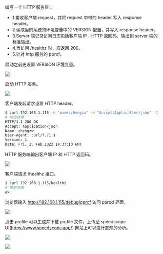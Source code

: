 编写一个 HTTP 服务器：
* 1.接收客户端 request，并将 request 中带的 header 写入 response header。
* 2.读取当前系统的环境变量中的 VERSION 配置，并写入 response header。
* 3.Server 端记录访问日志包括客户端 IP，HTTP 返回码，输出到 server 端的标准输出。
* 4.当访问 /healthz 时，应返回 200。
* 5.针对 http 服务的 pprof。



启动之前先设置 VERSION 环境变量。

![](https://chengzw258.oss-cn-beijing.aliyuncs.com/Article/20220225224048.png)

启动 HTTP 服务。

![](https://chengzw258.oss-cn-beijing.aliyuncs.com/Article/20220225224127.png)

客户端发起请求设置 HTTP header。

```bash
$ curl 192.168.1.115 -H "name:chengzw" -H "Accept:Application/json" -I
# 响应结果
HTTP/1.1 200 OK
Accept: Application/json
Name: chengzw
User-Agent: curl/7.71.1
Version: 1
Date: Fri, 25 Feb 2022 14:37:10 GMT

```

HTTP 服务端输出客户端 IP 和 HTTP 返回码。

![](https://chengzw258.oss-cn-beijing.aliyuncs.com/Article/20220225224229.png)

客户端请求 /healthz 接口。

```bash
$ curl 192.168.1.115/healthz
# 响应结果
ok
```

浏览器输入 http://192.168.1.115/debug/pprof 访问 pprod 界面。

![](https://chengzw258.oss-cn-beijing.aliyuncs.com/Article/20220225224501.png)

点击 profile 可以生成并下载 profile 文件，上传至 speedscope UI(https://www.speedscope.app/) 网站上可以进行直观的分析。

![](https://chengzw258.oss-cn-beijing.aliyuncs.com/Article/20220225224736.png)

![](https://chengzw258.oss-cn-beijing.aliyuncs.com/Article/20220225224746.png)